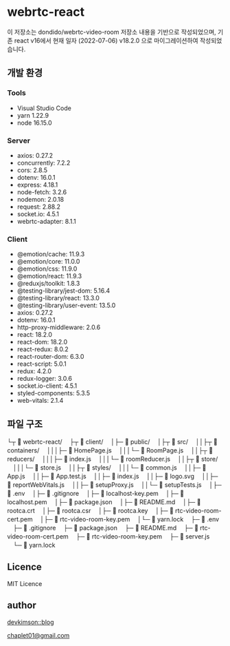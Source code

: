 # webrtc-react

이 저장소는 dondido/webrtc-video-room 저장소 내용을 기반으로 작성되었으며, 기존 react v16에서 현재 일자 (2022-07-06) v18.2.0 으로 마이그레이션하여 작성되었습니다.

## 개발 환경

### Tools

- Visual Studio Code
- yarn 1.22.9
- node 16.15.0

### Server

- axios: 0.27.2
- concurrently: 7.2.2
- cors: 2.8.5
- dotenv: 16.0.1
- express: 4.18.1
- node-fetch: 3.2.6
- nodemon: 2.0.18
- request: 2.88.2
- socket.io: 4.5.1
- webrtc-adapter: 8.1.1

### Client

- @emotion/cache: 11.9.3
- @emotion/core: 11.0.0
- @emotion/css: 11.9.0
- @emotion/react: 11.9.3
- @reduxjs/toolkit: 1.8.3
- @testing-library/jest-dom: 5.16.4
- @testing-library/react: 13.3.0
- @testing-library/user-event: 13.5.0
- axios: 0.27.2
- dotenv: 16.0.1
- http-proxy-middleware: 2.0.6
- react: 18.2.0
- react-dom: 18.2.0
- react-redux: 8.0.2
- react-router-dom: 6.3.0
- react-script: 5.0.1
- redux: 4.2.0
- redux-logger: 3.0.6
- socket.io-client: 4.5.1
- styled-components: 5.3.5
- web-vitals: 2.1.4

## 파일 구조

└┬ 📂 webrtc-react/
　├┬ 📂 client/
　│├─ 📂 public/
　│├┬ 📂 src/
　││├┬ 📂 containers/
　│││├─ 📄 HomePage.js
　│││└─ 📄 RoomPage.js
　││├┬ 📂 reducers/
　│││├─ 📄 index.js
　│││└─ 📄 roomReducer.js
　││├┬ 📂 store/
　│││└─ 📄 store.js
　││├┬ 📂 styles/
　│││└─ 📄 common.js
　││├─ 📄 App.js
　││├─ 📄 App.test.js
　││├─ 📄 index.js
　││├─ 📄 logo.svg
　││├─ 📄 reportWebVitals.js
　││├─ 📄 setupProxy.js
　││└─ 📄 setupTests.js
　│├─ 📄 .env
　│├─ 📄 .gitignore
　│├─ 📄 localhost-key.pem
　│├─ 📄 localhost.pem
　│├─ 📄 package.json
　│├─ 📄 README.md
　│├─ 📄 rootca.crt
　│├─ 📄 rootca.csr
　│├─ 📄 rootca.key
　│├─ 📄 rtc-video-room-cert.pem
　│├─ 📄 rtc-video-room-key.pem
　│└─ 📄 yarn.lock
　├─ 📄 .env
　├─ 📄 .gitignore
　├─ 📄 package.json
　├─ 📄 README.md
　├─ 📄 rtc-video-room-cert.pem
　├─ 📄 rtc-video-room-key.pem
　├─ 📄 server.js
　└─ 📄 yarn.lock

## Licence

MIT Licence

## author

[devkimson::blog](https://kkn1125.github.io)

[chaplet01@gmail.com](mailto:chaplet01@gmail.com)